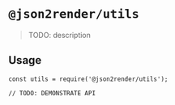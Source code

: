 # `@json2render/utils`

> TODO: description

## Usage

```
const utils = require('@json2render/utils');

// TODO: DEMONSTRATE API
```

